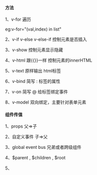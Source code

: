 #### 方法

1、v-for  遍历  

eg:v-for="(val,index) in list"

2、v-if  v-else  v-else-if 控制元素是否插入

3、v-show  控制元素显示隐藏

4、v-html 跟{{}}一样 控制元素的innerHTML

5、v-text 原样输出 html标签

6、v-bind 简写 : 标签的属性

7、v-on 简写 @  给标签绑定事件

8、v-model 双向绑定，主要针对表单元素

#### 组件传值

1、props 父=>子

2、自定义事件  子=>父

3、global event bus 兄弟或者跨级组件

4、$parent , $children , $root

5、